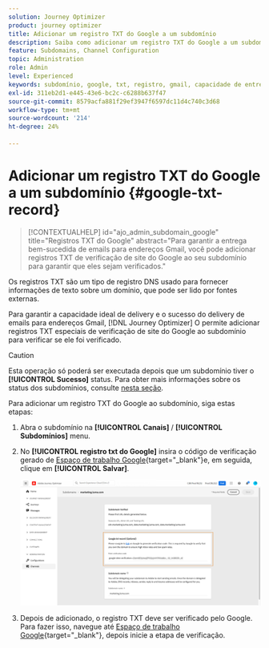 ```yaml
---
solution: Journey Optimizer
product: journey optimizer
title: Adicionar um registro TXT do Google a um subdomínio
description: Saiba como adicionar um registro TXT do Google a um subdomínio
feature: Subdomains, Channel Configuration
topic: Administration
role: Admin
level: Experienced
keywords: subdomínio, google, txt, registro, gmail, capacidade de entrega
exl-id: 311eb2d1-e445-43e6-bc2c-c6288b637f47
source-git-commit: 8579acfa881f29ef3947f6597dc11d4c740c3d68
workflow-type: tm+mt
source-wordcount: '214'
ht-degree: 24%

---
```


# Adicionar um registro TXT do Google a um subdomínio {#google-txt-record}

>[!CONTEXTUALHELP]
>id="ajo_admin_subdomain_google"
>title="Registros TXT do Google"
>abstract="Para garantir a entrega bem-sucedida de emails para endereços Gmail, você pode adicionar registros TXT de verificação de site do Google ao seu subdomínio para garantir que eles sejam verificados."

Os registros TXT são um tipo de registro DNS usado para fornecer informações de texto sobre um domínio, que pode ser lido por fontes externas.

Para garantir a capacidade ideal de delivery e o sucesso do delivery de emails para endereços Gmail, [!DNL Journey Optimizer] O permite adicionar registros TXT especiais de verificação de site do Google ao subdomínio para verificar se ele foi verificado.

>[!CAUTION]
>
> Esta operação só poderá ser executada depois que um subdomínio tiver o **[!UICONTROL Sucesso]** status. Para obter mais informações sobre os status dos subdomínios, consulte [nesta seção](about-subdomain-delegation.md#access-delegated-subdomains).

Para adicionar um registro TXT do Google ao subdomínio, siga estas etapas:

1. Abra o subdomínio na **[!UICONTROL Canais]** / **[!UICONTROL Subdomínios]** menu.

1. No **[!UICONTROL registro txt do Google]** insira o código de verificação gerado de [Espaço de trabalho Google](https://support.google.com/a/answer/183895){target="_blank"}<!--G Suite Admin tools-->e, em seguida, clique em **[!UICONTROL Salvar]**.

   ![](assets/subdomain-google-txt.png)

1. Depois de adicionado, o registro TXT deve ser verificado pelo Google. Para fazer isso, navegue até [Espaço de trabalho Google](https://support.google.com/a/answer/183895){target="_blank"}<!--G Suite Admin tools-->, depois inicie a etapa de verificação.
